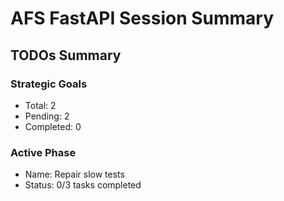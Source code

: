
# AFS FastAPI Session Summary

## TODOs Summary

### Strategic Goals
- Total: 2
- Pending: 2
- Completed: 0

### Active Phase
- Name: Repair slow tests
- Status: 0/3 tasks completed
